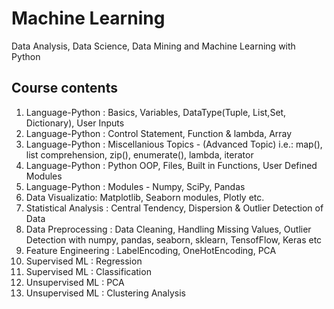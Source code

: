 # Machine Learning 
Data Analysis, Data Science, Data Mining and Machine Learning with Python

Course contents
------------------------------
1. Language-Python  : Basics, Variables, DataType(Tuple, List,Set, Dictionary), User Inputs
2. Language-Python  : Control Statement, Function & lambda, Array 
3. Language-Python  : Miscellanious Topics - (Advanced Topic)
                       i.e.: map(), list comprehension, zip(), enumerate(), lambda, iterator 
4. Language-Python  : Python OOP, Files, Built in Functions, User Defined Modules
5. Language-Python  : Modules - Numpy, SciPy, Pandas
6. Data Visualizatio: Matplotlib, Seaborn modules, Plotly etc.
7. Statistical Analysis : Central Tendency, Dispersion & Outlier Detection of Data 
8. Data Preprocessing   : Data Cleaning, Handling Missing Values, Outlier Detection
                          with numpy, pandas, seaborn, sklearn, TensofFlow, Keras etc
10. Feature Engineering : LabelEncoding, OneHotEncoding, PCA
11. Supervised ML       : Regression 
12. Supervised ML       : Classification
13. Unsupervised ML     : PCA
14. Unsupervised ML     : Clustering Analysis
